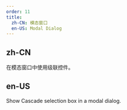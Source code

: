 ```yaml
---
order: 11
title:
  zh-CN: 模态窗口
  en-US: Modal Dialog
---
```


## zh-CN

在模态窗口中使用级联控件。

## en-US

Show Cascade selection box in a modal dialog.
